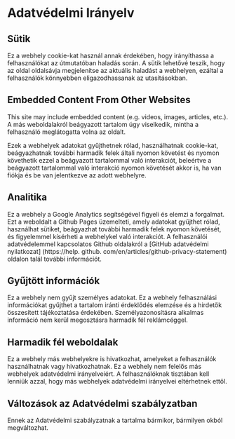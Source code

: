# Adatvédelmi Irányelv

## Sütik

Ez a webhely cookie-kat használ annak érdekében, hogy irányíthassa a felhasználókat az útmutatóban haladás során. A sütik lehetővé teszik, hogy az oldal oldalsávja megjelenítse az aktuális haladást a webhelyen, ezáltal a felhasználók könnyebben eligazodhassanak az utasításokban.

## Embedded Content From Other Websites

This site may include embedded content (e.g. videos, images, articles, etc.). A más weboldalakról beágyazott tartalom úgy viselkedik, mintha a felhasználó meglátogatta volna az oldalt.

Ezek a webhelyek adatokat gyűjthetnek rólad, használhatnak cookie-kat, beágyazhatnak további harmadik felek általi nyomon követést és nyomon követhetik ezzel a beágyazott tartalommal való interakciót, beleértve a beágyazott tartalommal való interakció nyomon követését akkor is, ha van fiókja és be van jelentkezve az adott webhelyre.

## Analitika

Ez a webhely a Google Analytics segítségével figyeli és elemzi a forgalmat. Ezt a weboldalt a Github Pages üzemelteti, amely adatokat gyűjthet rólad, használhat sütiket, beágyazhat további harmadik felek nyomon követését, és figyelemmel kísérheti a webhelykel való interakciót. A felhasználói adatvédelemmel kapcsolatos Github oldalakról a [GitHub adatvédelmi nyilatkozat] (https://help. github. com/en/articles/github-privacy-statement) oldalon talál további információt.

## Gyűjtött információk

Ez a webhely nem gyűjt személyes adatokat. Ez a webhely felhasználási információkat gyűjthet a tartalom iránti érdeklődés elemzése és a hirdetők összesített tájékoztatása érdekében. Személyazonosításra alkalmas információ nem kerül megosztásra harmadik fél reklámcéggel.

## Harmadik fél weboldalak

Ez a webhely más webhelyekre is hivatkozhat, amelyeket a felhasználók használhatnak vagy hivatkozhatnak. Ez a webhely nem felelős más webhelyek adatvédelmi irányelveiért. A felhasználóknak tisztában kell lenniük azzal, hogy más webhelyek adatvédelmi irányelvei eltérhetnek ettől.

## Változások az Adatvédelmi szabályzatban

Ennek az Adatvédelmi szabályzatnak a tartalma bármikor, bármilyen okból megváltozhat.
